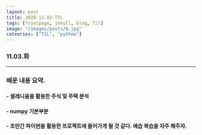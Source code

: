 ```yaml
---
layout: post
title: 2020-11-03 TIL
tags: [frontpage, jekyll, blog, Til]
image: "/images/posts/6.jpg"
cateories: ["TIL", "python"]
---
```


### 11.03.화

---

### 배운 내용 요약.

#### - 셀레니움을 활용한 주식 및 주택 분석

#### - numpy 기본부분

#### - 조만간 파이썬을 활용한 프로젝트에 들어가게 될 것 같다. 예습 복습을 자주 해주자.
